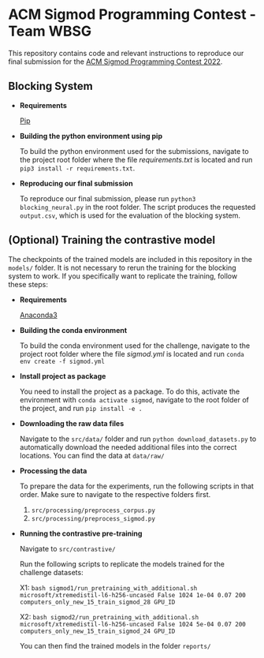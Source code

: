 # ACM Sigmod Programming Contest - Team WBSG

This repository contains code and relevant instructions to reproduce our final submission for the [ACM Sigmod Programming Contest 2022](http://sigmod2022contest.eastus.cloudapp.azure.com/index.shtml).

## Blocking System

* **Requirements**

    [Pip](https://pypi.org/project/pip/)

* **Building the python environment using pip**

    To build the python environment used for the submissions, navigate to the project root folder where the file *requirements.txt* is located and run `pip3 install -r requirements.txt`.

* **Reproducing our final submission**

    To reproduce our final submission, please run `python3 blocking_neural.py` in the root folder.
    The script produces the requested `output.csv`, which is used for the evaluation of the blocking system.

    
## (Optional) Training the contrastive model

The checkpoints of the trained models are included in this repository in the `models/` folder. It is not necessary to rerun the training for the blocking system to work. If you specifically want to replicate the training, follow these steps:

* **Requirements**

    [Anaconda3](https://www.anaconda.com/products/individual)

* **Building the conda environment**

    To build the conda environment used for the challenge, navigate to the project root folder where the file *sigmod.yml* is located and run `conda env create -f sigmod.yml`

* **Install project as package**

	You need to install the project as a package. To do this, activate the environment with `conda activate sigmod`, navigate to the root folder of the project, and run `pip install -e .`

* **Downloading the raw data files**

    Navigate to the `src/data/` folder and run `python download_datasets.py` to automatically download the needed additional files into the correct locations.
    You can find the data at `data/raw/`

* **Processing the data**

    To prepare the data for the experiments, run the following scripts in that order. Make sure to navigate to the respective folders first.
    
    1. `src/processing/preprocess_corpus.py`
    2. `src/processing/preprocess_sigmod.py`

* **Running the contrastive pre-training**

    Navigate to `src/contrastive/`
	
	Run the following scripts to replicate the models trained for the challenge datasets:
	
	X1: `bash sigmod1/run_pretraining_with_additional.sh microsoft/xtremedistil-l6-h256-uncased False 1024 1e-04 0.07 200 computers_only_new_15_train_sigmod_28 GPU_ID`

	X2: `bash sigmod2/run_pretraining_with_additional.sh microsoft/xtremedistil-l6-h256-uncased False 1024 5e-04 0.07 200 computers_only_new_15_train_sigmod_24 GPU_ID`
	
	You can then find the trained models in the folder `reports/`
